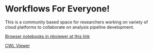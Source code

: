 # Workflows For Everyone!  
  
This is a community based space for researchers working on variety of cloud platforms to collaborate on analysis pipeline development.  
  
[Browser notebooks in nbviewer at this link
](https://nbviewer.org/github/workflow-development-interest-group/workflow-notebooks/tree/main/notebooks/) 
  
 [CWL Viewer](https://view.commonwl.org/)
